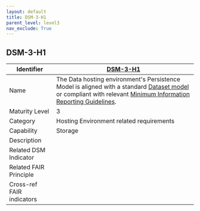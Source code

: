 ```yaml
---
layout: default
title: DSM-3-H1
parent_level: level3
nav_exclude: True
---
```


## DSM-3-H1

| Identifier | [DSM-3-H1](https://github.com/FAIRplus/Data-Maturity/blob/master/docs/_indicators/DSM-3-H1.md) |
| --------- | ----------|
| Name | The Data hosting environment's Persistence Model is aligned with a standard [Dataset model](https://fairplus.github.io/Data-Maturity/docs/Glossary/#dataset-model) or compliant with relevant [Minimum Information Reporting Guidelines](https://fairplus.github.io/Data-Maturity/docs/Glossary/#minimum-information-reporting-guidelines). |
| Maturity Level | 3 |
| Category | Hosting Environment related requirements |
| Capability | Storage |
| Description | |
| Related DSM Indicator | |
| Related FAIR Principle | |
| Cross-ref FAIR indicators | |
